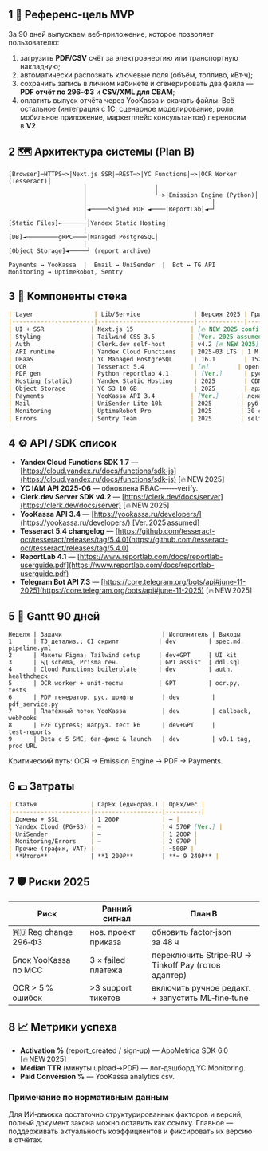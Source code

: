 ## 1 📄 Референс‑цель MVP

За 90 дней выпускаем веб‑приложение, которое позволяет пользователю:

1. загрузить **PDF/CSV** счёт за электроэнергию или транспортную накладную;
2. автоматически распознать ключевые поля (объём, топливо, кВт·ч);
3. сохранить запись в личном кабинете и сгенерировать два файла — **PDF отчёт по 296‑ФЗ** и **CSV/XML для CBAM**;
4. оплатить выпуск отчёта через YooKassa и скачать файлы. Всё остальное (интеграция с 1С, сценарное моделирование, роли, мобильное приложение, маркетплейс консультантов) переносим в **V2**.

## 2 🗺️ Архитектура системы (Plan B)

```
[Browser]─HTTPS─>│Next.js SSR│─REST─>│YC Functions│─>│OCR Worker (Tesseract)│
                     │                   │
                     │                   └─>│Emission Engine (Python)│
                     │                                   │
                     │◄─────Signed PDF ◄────│ReportLab│◄─┘
                     │
[Static Files]←───────│Yandex Static Hosting│
                     │
[DB]◄─────────gRPC────│Managed PostgreSQL│
                     │
[Object Storage]◄─────┘ (report archive)

Payments ↔ YooKassa  |  Email ↔ UniSender  |  Bot ↔ TG API
Monitoring → UptimeRobot, Sentry
```

## 3 🧰 Компоненты стека

```markdown
| Layer                 | Lib/Service               | Версия 2025 | Причина выбора                    | ₽/мес @1k MAU |
|-----------------------|---------------------------|-------------|-----------------------------------|--------------|
| UI + SSR             | Next.js 15                | [🔥 NEW 2025 confirmed] | React‑экосистема, файн‑гран. рендер | 0 |
| Styling              | Tailwind CSS 3.5          | [Ver. 2025 assumed] | скорость прототипа                | 0 |
| Auth                 | Clerk.dev self‑host       | v4.2 [🔥 NEW 2025] | passkey + Telegram OIDC, 0 ₽        | 0 |
| API runtime          | Yandex Cloud Functions    | 2025‑03 LTS | 1 М выз./мес free tier             | 0 |
| DBaaS                | YC Managed PostgreSQL      | 16.1        | 152‑FZ DC                          | ≈ 4 500 ₽ [Ver.] |
| OCR                  | Tesseract 5.4             | [🔥]        | open source                        | 0 |
| PDF gen              | Python reportlab 4.1       | [Ver.]      | рус. шрифты                        | 0 |
| Hosting (static)     | Yandex Static Hosting      | 2025        | CDN + RU IP                        | 0 |
| Object Storage       | YC S3 10 GB                | 2025        | архив отчётов                      | ≈ 70 ₽ [Ver.] |
| Payments             | YooKassa API 3.4          | [Ver.]      | локальные карты                    | fee‐based |
| Mail                 | UniSender Lite 10k        | 2025        | руб. биллинг                       | 1 200 ₽ |
| Monitoring           | UptimeRobot Pro           | 2025        | 30 сек пинг                        | ≈ 630 ₽ |
| Errors               | Sentry Team               | 2025        | self‑host опция при санкциях        | 2 340 ₽ |
```

## 4 ⚙️ API / SDK список

- **Yandex Cloud Functions SDK 1.7** — [https://cloud.yandex.ru/docs/functions/sdk-js](https://cloud.yandex.ru/docs/functions/sdk-js) [🔥 NEW 2025]
- **YC IAM API 2025‑06** — обновлена RBAC‑‑‑‑‑‑–verify.
- **Clerk.dev Server SDK v4.2** — [https://clerk.dev/docs/server](https://clerk.dev/docs/server) [🔥 NEW 2025]
- **YooKassa API 3.4** — [https://yookassa.ru/developers/](https://yookassa.ru/developers/) [Ver. 2025 assumed]
- **Tesseract 5.4 changelog** — [https://github.com/tesseract-ocr/tesseract/releases/tag/5.4.0](https://github.com/tesseract-ocr/tesseract/releases/tag/5.4.0)
- **ReportLab 4.1** — [https://www.reportlab.com/docs/reportlab-userguide.pdf](https://www.reportlab.com/docs/reportlab-userguide.pdf)
- **Telegram Bot API 7.3** — [https://core.telegram.org/bots/api#june-11-2025](https://core.telegram.org/bots/api#june-11-2025) [🔥 NEW 2025]

## 5 📅 Gantt 90 дней

```text
Неделя | Задачи                            | Исполнитель | Выходы
1      | ТЗ детализ.; CI скрипт           | dev         | spec.md, pipeline.yml
2      | Макеты Figma; Tailwind setup     | dev+GPT     | UI kit
3      | БД schema, Prisma ген.           | GPT assist  | ddl.sql
4      | Cloud Functions boilerplate      | dev         | auth, healthcheck
5      | OCR worker + unit‑тесты          | GPT         | ocr.py, tests
6      | PDF генератор, рус. шрифты        | dev         | pdf_service.py
7      | Платёжный поток YooKassa          | dev         | callback, webhooks
8      | E2E Cypress; нагруз. тест k6      | dev+GPT     | test‑reports
9      | Beta с 5 SME; баг‑фикс & launch   | dev         | v0.1 tag, prod URL
```

Критический путь: OCR → Emission Engine → PDF → Payments.

## 6 💵 Затраты

```markdown
| Статья               | CapEx (единораз.) | OpEx/мес |
|----------------------|-------------------|----------|
| Домены + SSL         | 1 200₽            | – |
| Yandex Cloud (PG+S3) | –                 | 4 570₽ [Ver.] |
| UniSender            | –                 | 1 200₽ |
| Monitoring/Errors    | –                 | 2 970₽ |
| Прочие (трафик, VAT) | –                 | ~500₽ |
| **Итого**            | **1 200₽**        | **≈ 9 240₽** |
```

## 7 🛡️ Риски 2025

| Риск                   | Ранний сигнал       | План B                                              |
| ---------------------- | ------------------- | --------------------------------------------------- |
| 🇷🇺 Reg change 296‑ФЗ | нов. проект приказа | обновить factor‑json за 48 ч                        |
| Блок YooKassa по MCC   | 3 × failed платежа  | переключить Stripe‑RU → Tinkoff Pay (готов адаптер) |
| OCR > 5 % ошибок       | >3 support тикетов  | включить ручное редакт. + запустить ML‑fine‑tune    |

## 8 📈 Метрики успеха

- **Activation %** (report\_created / sign‑up) — AppMetrica SDK 6.0 [🔥 NEW 2025]
- **Median TTR** (минуты upload→PDF) — лог‑дэшборд YC Monitoring.
- **Paid Conversion %** — YooKassa analytics csv.

### Примечание по нормативным данным

Для ИИ‑движка достаточно структурированных факторов и версий; полный документ закона можно оставить как ссылку. Главное — поддерживать актуальность коэффициентов и фиксировать их версию в отчётах.

